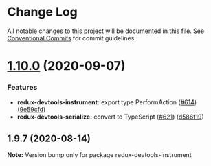 # Change Log

All notable changes to this project will be documented in this file.
See [Conventional Commits](https://conventionalcommits.org) for commit guidelines.

# [1.10.0](https://github.com/reduxjs/redux-devtools/compare/redux-devtools-instrument@1.9.7...redux-devtools-instrument@1.10.0) (2020-09-07)


### Features

* **redux-devtools-instrument:** export type PerformAction ([#614](https://github.com/reduxjs/redux-devtools/issues/614)) ([9e59cfd](https://github.com/reduxjs/redux-devtools/commit/9e59cfdc7d1d0595f0718feaebc0a9bf814b0b63))
* **redux-devtools-serialize:** convert to TypeScript ([#621](https://github.com/reduxjs/redux-devtools/issues/621)) ([d586f19](https://github.com/reduxjs/redux-devtools/commit/d586f1955a3648883107f8c981ee17eeb4c013a3))





## 1.9.7 (2020-08-14)

**Note:** Version bump only for package redux-devtools-instrument
